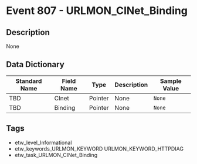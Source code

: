 # Event 807 - URLMON_CINet_Binding

## Description
None

## Data Dictionary
|Standard Name|Field Name|Type|Description|Sample Value|
|---|---|---|---|---|
|TBD|CInet|Pointer|None|`None`|
|TBD|Binding|Pointer|None|`None`|

## Tags
* etw_level_Informational
* etw_keywords_URLMON_KEYWORD URLMON_KEYWORD_HTTPDIAG
* etw_task_URLMON_CINet_Binding